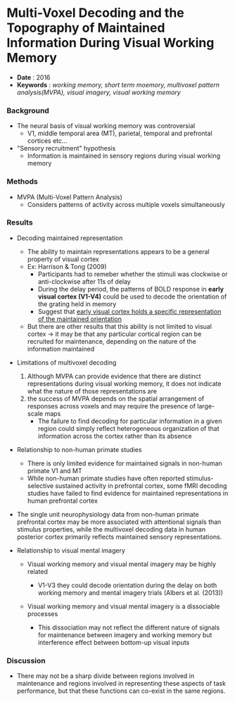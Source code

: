 # Multi-Voxel Decoding and the Topography of Maintained Information During Visual Working Memory

* **Date** : 2016
* **Keywords** : *working memory, short term moemory, multivoxel pattern analysis(MVPA), visual imagery, visual working memory*

### Background

* The neural basis of visual working memory was controversial 
  * V1, middle temporal area (MT), parietal, temporal and prefrontal cortices etc...
* "Sensory recruitment" hypothesis
  * Information is maintained in sensory regions during visual working memory 


### Methods

* MVPA (Multi-Voxel Pattern Analysis)
  * Considers patterns of activity across multiple voxels simultaneously
  
### Results

* Decoding maintained representation
  * The ability to maintain representations appears to be a general property of visual cortex
  * Ex: Harrison & Tong (2009)
    * Participants had to remeber whether the stimuli was clockwise or anti-clockwise after 11s of delay
    * During the delay period, the patterns of BOLD response in **early visual cortex (V1-V4)** could be used to decode the orientation of the grating held in memory
    * Suggest that <ins>early visual cortex holds a specific representation of the maintained orientation</ins>
  * But there are other results that this ability is not limited to visual cortex -> it may be that any particular cortical region can be recruited for maintenance, depending on the nature of the information maintained

* Limitations of multivoxel decoding
  1. Although MVPA can provide evidence that there are distinct representations during visual working memory, it does not indicate what the nature of those representations are
  2. the success of MVPA depends on the spatial arrangement of responses across voxels and may require the presence of large-scale maps
     * The failure to find decoding for particular information in a given region could simply reflect heterogeneous organization of that information across the cortex rather than its absence

* Relationship to non-human primate studies
  * There is only limited evidence for maintained signals in non-human primate V1 and MT
  * While non-human primate studies have often reported stimulus-selective sustained activity in prefrontal cortex, some fMRI  decoding studies have failed to find evidence for maintained representations in human prefrontal cortex 
*  The single unit neurophysiology data from non-human primate prefrontal cortex may be more associated with attentional signals than stimulus properties, while the multivoxel decoding data in
human posterior cortex primarily reflects maintained sensory
representations. 


* Relationship to visual mental imagery
  * Visual working memory and visual mental imagery may be highly related
    * V1-V3 they could decode orientation during the delay on both working memory and mental imagery trials (Albers et al. (2013))

  * Visual working memory and visual mental imagery is a dissociable processes
    * This dissociation may not reflect the different nature of signals for maintenance between imagery and working memory but interference effect between bottom-up visual inputs


### Discussion

* There may not be a sharp divide between regions involved in maintenance and regions involved in representing these aspects of task performance, but that these functions can co-exist in the same regions.

